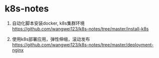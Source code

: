 # k8s-notes
1. 自动化脚本安装docker, k8s集群环境  
https://github.com/wangwei123/k8s-notes/tree/master/install-k8s

2. 使用k8s部署应用，弹性伸缩，滚动发布  
https://github.com/wangwei123/k8s-notes/tree/master/deployment-nginx

